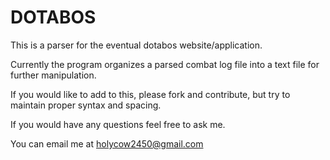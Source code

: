# DOTABOS

This is a parser for the eventual dotabos website/application. 

Currently the program organizes a parsed combat log file into a text file for further manipulation. 

If you would like to add to this, please fork and contribute, but try to maintain proper syntax and spacing. 

If you would have any questions feel free to ask me.

You can email me at holycow2450@gmail.com
